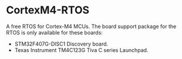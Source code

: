 # CortexM4-RTOS

A free RTOS for Cortex-M4 MCUs. The board support package for the RTOS is only available for these boards:

* STM32F407G-DISC1 Discovery board.
* Texas Instrument TM4C123G Tiva C series Launchpad.

